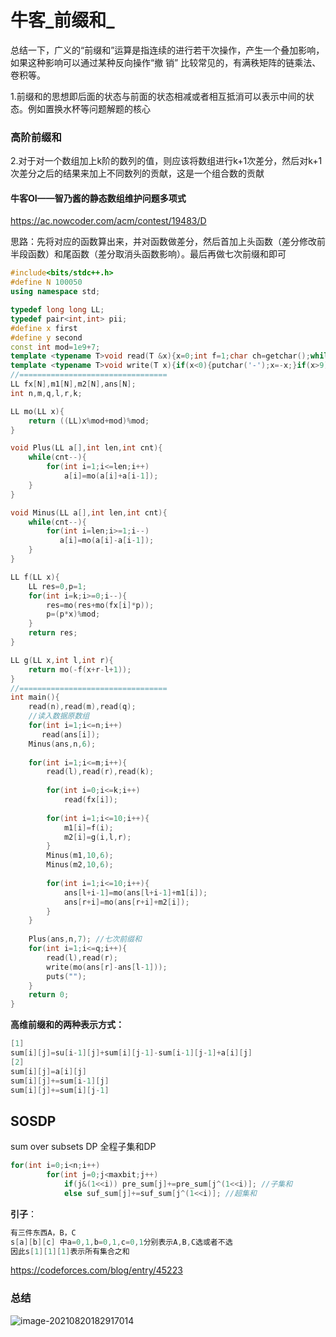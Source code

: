 # 牛客_前缀和_

总结一下，广义的“前缀和”运算是指连续的进行若干次操作，产生一个叠加影响，如果这种影响可以通过某种反向操作“撤
销”
比较常见的，有满秩矩阵的链乘法、卷积等。

1.前缀和的思想即后面的状态与前面的状态相减或者相互抵消可以表示中间的状态。例如置换水杯等问题解题的核心

### 高阶前缀和

2.对于对一个数组加上k阶的数列的值，则应该将数组进行k+1次差分，然后对k+1次差分之后的结果来加上不同数列的贡献，这是一个组合数的贡献

#### 牛客OI——智乃酱的静态数组维护问题多项式

https://ac.nowcoder.com/acm/contest/19483/D

思路：先将对应的函数算出来，并对函数做差分，然后首加上头函数（差分修改前半段函数）和尾函数（差分取消头函数影响）。最后再做七次前缀和即可

```cpp
#include<bits/stdc++.h>
#define N 100050
using namespace std;

typedef long long LL;
typedef pair<int,int> pii;
#define x first
#define y second 
const int mod=1e9+7;
template <typename T>void read(T &x){x=0;int f=1;char ch=getchar();while(!isdigit(ch)){if(ch=='-')f=-1;ch=getchar();}while(isdigit(ch)){x=x*10+(ch^48);ch=getchar();}x*=f;return;}
template <typename T>void write(T x){if(x<0){putchar('-');x=-x;}if(x>9)write(x/10);putchar(x%10+'0');return;}      
//================================= 
LL fx[N],m1[N],m2[N],ans[N];
int n,m,q,l,r,k;

LL mo(LL x){
    return ((LL)x%mod+mod)%mod;
}

void Plus(LL a[],int len,int cnt){
    while(cnt--){
        for(int i=1;i<=len;i++)
            a[i]=mo(a[i]+a[i-1]);
    }
}

void Minus(LL a[],int len,int cnt){
    while(cnt--){
        for(int i=len;i>=1;i--)
           a[i]=mo(a[i]-a[i-1]);
    }
}

LL f(LL x){
    LL res=0,p=1;
    for(int i=k;i>=0;i--){
        res=mo(res+mo(fx[i]*p));
        p=(p*x)%mod;
    }
    return res;
}

LL g(LL x,int l,int r){
    return mo(-f(x+r-l+1));
}
//=================================
int main(){
	read(n),read(m),read(q);
    //读入数据原数组
    for(int i=1;i<=n;i++)
       read(ans[i]);
    Minus(ans,n,6);
    
    for(int i=1;i<=m;i++){
        read(l),read(r),read(k);
        
        for(int i=0;i<=k;i++)
            read(fx[i]);
        
        for(int i=1;i<=10;i++){
            m1[i]=f(i);
            m2[i]=g(i,l,r);
        }
        Minus(m1,10,6);
        Minus(m2,10,6);
        
        for(int i=1;i<=10;i++){
            ans[l+i-1]=mo(ans[l+i-1]+m1[i]);
            ans[r+i]=mo(ans[r+i]+m2[i]);
        }
    }
    
    Plus(ans,n,7); //七次前缀和
    for(int i=1;i<=q;i++){
        read(l),read(r);
        write(mo(ans[r]-ans[l-1]));
        puts("");
    }
	return 0;
}
```



**高维前缀和的两种表示方式：**

```cpp
[1]
sum[i][j]=su[i-1][j]+sum[i][j-1]-sum[i-1][j-1]+a[i][j]
[2]
sum[i][j]=a[i][j]
sum[i][j]+=sum[i-1][j]
sum[i][j]+=sum[i][j-1]
```



## SOSDP

sum over subsets DP 全程子集和DP

```cpp
for(int i=0;i<n;i++)
    	for(int j=0;j<maxbit;j++)
    		if(j&(1<<i)) pre_sum[j]+=pre_sum[j^(1<<i)]; //子集和
			else suf_sum[j]+=suf_sum[j^(1<<i)]; //超集和
```

**引子**：

```cpp
有三件东西A，B，C
s[a][b][c] 中a=0,1,b=0,1,c=0,1分别表示A,B,C选或者不选
因此s[1][1][1]表示所有集合之和
```

https://codeforces.com/blog/entry/45223



### 总结

![image-20210820182917014](C:\Users\Henry\AppData\Roaming\Typora\typora-user-images\image-20210820182917014.png)